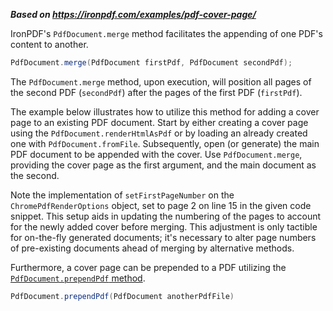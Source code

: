 ***Based on <https://ironpdf.com/examples/pdf-cover-page/>***

IronPDF's `PdfDocument.merge` method facilitates the appending of one PDF's content to another.

```java
PdfDocument.merge(PdfDocument firstPdf, PdfDocument secondPdf);
```

The `PdfDocument.merge` method, upon execution, will position all pages of the second PDF (`secondPdf`) after the pages of the first PDF (`firstPdf`).

The example below illustrates how to utilize this method for adding a cover page to an existing PDF document. Start by either creating a cover page using the `PdfDocument.renderHtmlAsPdf` or by loading an already created one with `PdfDocument.fromFile`. Subsequently, open (or generate) the main PDF document to be appended with the cover. Use `PdfDocument.merge`, providing the cover page as the first argument, and the main document as the second.

Note the implementation of `setFirstPageNumber` on the `ChromePdfRenderOptions` object, set to page 2 on line 15 in the given code snippet. This setup aids in updating the numbering of the pages to account for the newly added cover before merging. This adjustment is only tactible for on-the-fly generated documents; it's necessary to alter page numbers of pre-existing documents ahead of merging by alternative methods.

Furthermore, a cover page can be prepended to a PDF utilizing the [`PdfDocument.prependPdf` method](https://ironpdf.com/docs/object-reference/api/com/ironsoftware/ironpdf/PdfDocument.html#prependPdf(com.ironsoftware.ironpdf.PdfDocument)).

```java
PdfDocument.prependPdf(PdfDocument anotherPdfFile)
```